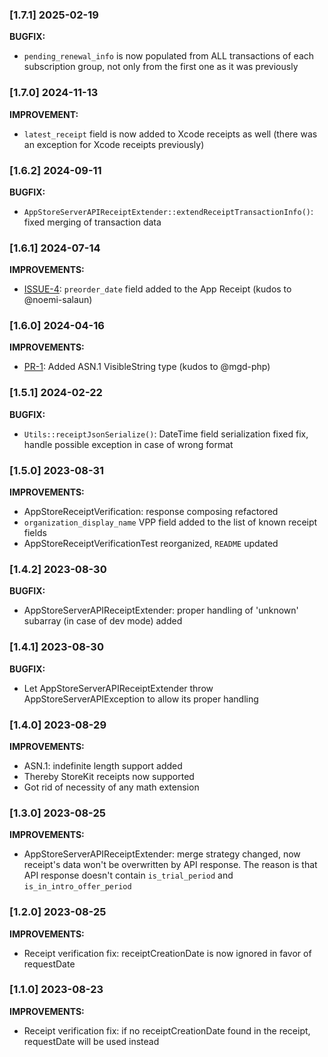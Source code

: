### [1.7.1] 2025-02-19

**BUGFIX:**

- `pending_renewal_info` is now populated from ALL transactions of each subscription group, not only from the first one as it was previously

### [1.7.0] 2024-11-13

**IMPROVEMENT:**

- `latest_receipt` field is now added to Xcode receipts as well (there was an exception for Xcode receipts previously)

### [1.6.2] 2024-09-11

**BUGFIX:**

- `AppStoreServerAPIReceiptExtender::extendReceiptTransactionInfo()`: fixed merging of transaction data

### [1.6.1] 2024-07-14

**IMPROVEMENTS:**

- [ISSUE-4](https://github.com/readdle/app-store-receipt-verification/issues/4): `preorder_date` field added to the App Receipt (kudos to @noemi-salaun)

### [1.6.0] 2024-04-16

**IMPROVEMENTS:**

- [PR-1](https://github.com/readdle/app-store-receipt-verification/pull/1): Added ASN.1 VisibleString type (kudos to @mgd-php)

### [1.5.1] 2024-02-22

**BUGFIX:**

- `Utils::receiptJsonSerialize()`: DateTime field serialization fixed fix, handle possible exception in case of wrong format

### [1.5.0] 2023-08-31

**IMPROVEMENTS:**

- AppStoreReceiptVerification: response composing refactored
- `organization_display_name` VPP field added to the list of known receipt fields
- AppStoreReceiptVerificationTest reorganized, `README` updated

### [1.4.2] 2023-08-30

**BUGFIX:**

- AppStoreServerAPIReceiptExtender: proper handling of 'unknown' subarray (in case of dev mode) added

### [1.4.1] 2023-08-30

**BUGFIX:**

- Let AppStoreServerAPIReceiptExtender throw AppStoreServerAPIException to allow its proper handling

### [1.4.0] 2023-08-29

**IMPROVEMENTS:**

- ASN.1: indefinite length support added
- Thereby StoreKit receipts now supported
- Got rid of necessity of any math extension

### [1.3.0] 2023-08-25

**IMPROVEMENTS:**

- AppStoreServerAPIReceiptExtender: merge strategy changed, now receipt's data won't be overwritten by API response. The reason is that API response doesn't contain `is_trial_period` and `is_in_intro_offer_period`

### [1.2.0] 2023-08-25

**IMPROVEMENTS:**

- Receipt verification fix: receiptCreationDate is now ignored in favor of requestDate

### [1.1.0] 2023-08-23

**IMPROVEMENTS:**

- Receipt verification fix: if no receiptCreationDate found in the receipt, requestDate will be used instead
